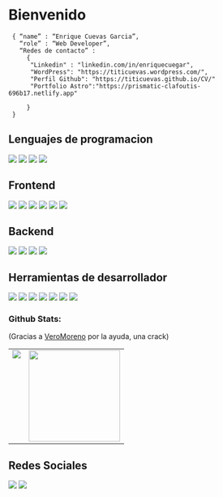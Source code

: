 # Bienvenido
<!--div style="text-align:center"><img src="./img/welcome.png" alt="background" style="width:70%; margin-left:auto; margin-right:auto; display: block; width:300px"/></div-->

```shell
 { “name” : “Enrique Cuevas Garcia”,
   “role” : “Web Developer”,
   “Redes de contacto” : 
     { 
      "Linkedin" : "linkedin.com/in/enriquecuegar", 
      "WordPress": "https://titicuevas.wordpress.com/",
      "Perfil Github": "https://titicuevas.github.io/CV/"
      "Portfolio Astro":"https://prismatic-clafoutis-696b17.netlify.app"
      
     }
 }
 ```
 <h2>Lenguajes de programacion</h2>
  <p>
 <img src="https://img.shields.io/badge/JavaScript-F7DF1E?style=for-the-badge&logo=javascript&logoColor=black">
 <img src="https://img.shields.io/badge/TypeScript-007ACC?style=for-the-badge&logo=typescript&logoColor=white">
 <img src="https://img.shields.io/badge/Python-14354C?style=for-the-badge&logo=python&logoColor=white">
 <img src="https://img.shields.io/badge/Java-ED8B00?style=for-the-badge&logo=java&logoColor=white">
  </p>
    
    
 <h2>Frontend</h2>
  <p>
      <img src="https://img.shields.io/badge/HTML5-E34F26?style=for-the-badge&logo=html5&logoColor=white">
      <img src="https://img.shields.io/badge/CSS3-1572B6?style=for-the-badge&logo=css3&logoColor=white">
      <img src="https://img.shields.io/badge/Angular-DD0031?style=for-the-badge&logo=angular&logoColor=white">
      <img src="https://img.shields.io/badge/Tailwind_CSS-38B2AC?style=for-the-badge&logo=tailwind-css&logoColor=white">
      <img src="https://img.shields.io/badge/Bootstrap-563D7C?style=for-the-badge&logo=bootstrap&logoColor=white">
     <img src="https://img.shields.io/badge/React-20232A?style=for-the-badge&logo=react&logoColor=61DAFB">

  </p>
      <h2>Backend</h2>
      <p>
      <img src="https://img.shields.io/badge/PHP-777BB4?style=for-the-badge&logo=php&logoColor=white">
      <img src="https://img.shields.io/badge/Laravel-FF2D20?style=for-the-badge&logo=laravel&logoColor=white">
      <img src="https://img.shields.io/badge/PostgreSQL-316192?style=for-the-badge&logo=postgresql&logoColor=white">
      <img src="https://img.shields.io/badge/MySQL-005C84?style=for-the-badge&logo=mysql&logoColor=white">
      
<h2>Herramientas de desarrollador</h2>
   <p>
    <img src="https://img.shields.io/badge/GitHub-100000?style=for-the-badge&logo=github&logoColor=white">
    <img src="https://img.shields.io/badge/Git-F05032?style=for-the-badge&logo=git&logoColor=white">
    <img src="https://img.shields.io/badge/Ubuntu-E95420?style=for-the-badge&logo=ubuntu&logoColor=white">
    <img src="https://img.shields.io/badge/Linux-FCC624?style=for-the-badge&logo=linux&logoColor=black">
    <img src= "https://img.shields.io/badge/Windows-0078D6?style=for-the-badge&logo=windows&logoColor=white">
    <img src="https://img.shields.io/badge/Postman-FF6C37?style=for-the-badge&logo=Postman&logoColor=white">
    <img src="https://img.shields.io/badge/Figma-F24E1E?style=for-the-badge&logo=figma&logoColor=white">
  </p>
  
  ### Github Stats:
(Gracias a <a target="_blank" href="https://github.com/VeroMoreno/readme-deadlines/edit/master/README-personal.md">VeroMoreno</a> por la ayuda, una crack)

  <table>
  <tr>
    <td valign="top"><img src="https://github-readme-stats.vercel.app/api/top-langs/?username=titicuevas&theme=radical&card_width=450em)](https://github.com/titicuevas/titicuevas/github-readme-stats"/></td>
    <td valign="top"><img height="180em" src="https://github-readme-stats.vercel.app/api?username=titicuevas&show_icons=true&hide_border=true&&count_private=true&include_all_commits=true&theme=radical&hide_stars=false" /></td>
  </tr>
</table>
  
  
  </h2>
  
  <h2>Redes Sociales</h2>
  <p>
  <a href="https://www.linkedin.com/in/enriquecuegar/"> <img src="https://img.shields.io/badge/LinkedIn-0077B5?style=for-the-badge&logo=linkedin&logoColor=white"></a>
  <a href="https://titicuevas.wordpress.com/"> <img src="https://img.shields.io/badge/dev.to-0A0A0A?style=for-the-badge&logo=dev.to&logoColor=white"></a>
   
  </p>
